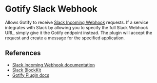 # Gotify Slack Webhook

Allows Gotify to receive [Slack Incoming Webhook](https://api.slack.com/messaging/webhooks) requests. If a service integrates with Slack by allowing you to specify the full Slack Webhook URL, simply give it the Gotify endpoint instead. The plugin will accept the request and create a message for the specified application.

## References

- [Slack Incoming Webhook documentation](https://api.slack.com/messaging/webhooks)
- [Slack BlockKit](https://api.slack.com/block-kit)
- [Gotify Plugin docs](https://gotify.net/docs/plugin)
